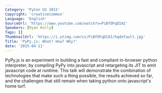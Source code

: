 ```yaml
---
Category: 'PyCon US 2015'
Copyright: 'creativeCommon'
Language: 'English'
SourceUrl: 'https://www.youtube.com/watch?v=PiBfOFqDIAI'
Speakers: [Ryan Kelly]
Tags: []
ThumbnailUrl: 'https://i.ytimg.com/vi/PiBfOFqDIAI/hqdefault.jpg'
Title: 'PyPy.js: What? How? Why?'
date: '2015-04-11'
---
```

PyPy.js is an experiment in building a fast and compliant in-browser python interpreter, by compiling PyPy into javascript and retargeting its JIT to emit javascript code at runtime. This talk will demonstrate the combination of technologies that make such a thing possible, the results achieved so far, and the challenges that still remain when taking python onto javascript's home turf.
